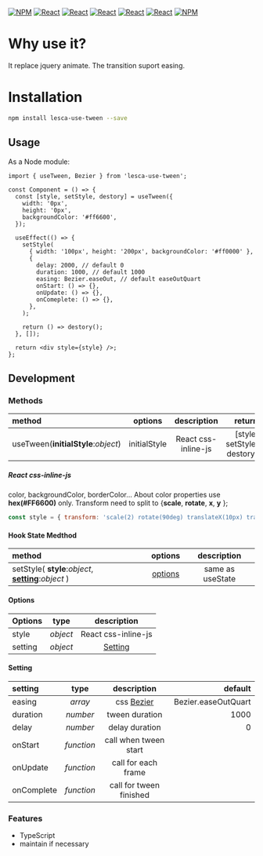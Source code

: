 [![NPM](https://img.shields.io/badge/NPM-ba443f?style=for-the-badge&logo=npm&logoColor=white)](https://www.npmjs.com/)
[![React](https://img.shields.io/badge/Node.js-43853D?style=for-the-badge&logo=node.js&logoColor=white)](https://nodejs.org/en/)
[![React](https://img.shields.io/badge/-ReactJs-61DAFB?style=for-the-badge&logo=react&logoColor=white)](https://zh-hant.reactjs.org/)
[![React](https://img.shields.io/badge/Less-1d365d?style=for-the-badge&logo=less&logoColor=white)](https://lesscss.org/)
[![React](https://img.shields.io/badge/HTML5-E34F26?style=for-the-badge&logo=html5&logoColor=white)](https://www.w3schools.com/html/)
[![React](https://img.shields.io/badge/-CSS3-1572B6?style=for-the-badge&logo=css3&logoColor=white)](https://www.w3schools.com/css/)
[![NPM](https://img.shields.io/badge/DEV-Jameshsu1125-9cf?style=for-the-badge)](https://www.npmjs.com/~jameshsu1125)

# Why use it?

It replace jquery animate. The transition suport easing.

# Installation

```sh
npm install lesca-use-tween --save
```

## Usage

As a Node module:

```JSX
import { useTween, Bezier } from 'lesca-use-tween';

const Component = () => {
  const [style, setStyle, destory] = useTween({
    width: '0px',
    height: '0px',
    backgroundColor: '#ff6600',
  });

  useEffect(() => {
    setStyle(
      { width: '100px', height: '200px', backgroundColor: '#ff0000' },
      {
        delay: 2000, // default 0
        duration: 1000, // default 1000
        easing: Bezier.easeOut, // default easeOutQuart
        onStart: () => {},
        onUpdate: () => {},
        onComeplete: () => {},
      },
    );

    return () => destory();
  }, []);

  return <div style={style} />;
};
```

## Development

### Methods

| method                              |   options    |     description     |                     return |
| :---------------------------------- | :----------: | :-----------------: | -------------------------: |
| useTween(**initialStyle**:_object_) | initialStyle | React css-inline-js | [style, setStyle, destory] |

##### React css-inline-js

color, backgroundColor, borderColor... About color properties use **hex(#FF6600)** only.
Transform need to split to {**scale**, **rotate**, **x**, **y** };

```javascript
const style = { transform: 'scale(2) rotate(90deg) translateX(10px) translateY(20px)' }; => { scale:2, rotate:90, x:10, y:20 }
```

#### Hook State Medthod

| method                                                           |       options       |   description    |
| :--------------------------------------------------------------- | :-----------------: | :--------------: |
| setStyle( **style**:_object_, **[setting](#setting)**:_object_ ) | [options](#options) | same as useState |

#### Options

| Options |   type   |     description     |
| :------ | :------: | :-----------------: |
| style   | _object_ | React css-inline-js |
| setting | _object_ | [Setting](#setting) |

#### Setting

| setting    |    type    |                             description                             |             default |
| :--------- | :--------: | :-----------------------------------------------------------------: | ------------------: |
| easing     |  _array_   | css [Bezier](https://www.cssportal.com/css-cubic-bezier-generator/) | Bezier.easeOutQuart |
| duration   |  _number_  |                           tween duration                            |                1000 |
| delay      |  _number_  |                           delay duration                            |                   0 |
| onStart    | _function_ |                        call when tween start                        |                     |
| onUpdate   | _function_ |                         call for each frame                         |                     |
| onComplete | _function_ |                       call for tween finished                       |                     |

### Features

- TypeScript
- maintain if necessary
